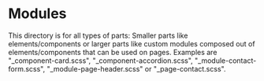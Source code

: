 # Modules #

This directory is for all types of parts: Smaller parts like elements/components or larger parts like custom modules composed out of elements/components that can be used on pages.
Examples are "_component-card.scss", "_component-accordion.scss", "_module-contact-form.scss", "_module-page-header.scss" or "_page-contact.scss".
